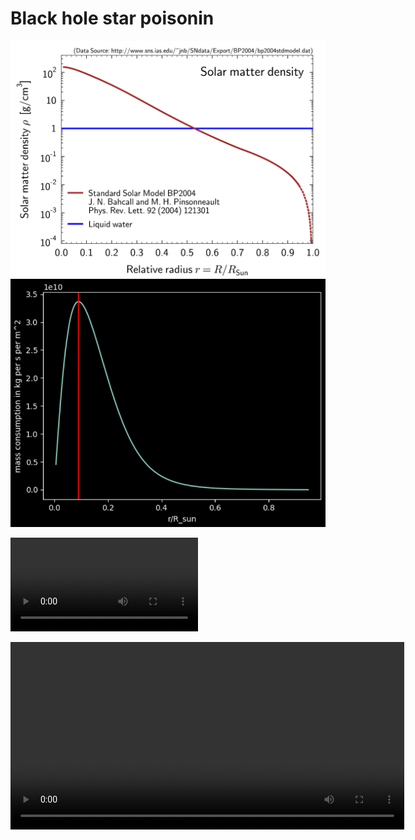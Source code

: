 # Black hole star poisonin

![star_density](plots/sun_density_plot.png)
![consumption](plots/consumption_given_orbit_radius.png)

![hungriest_orbit](animations/hungriest_orbit.mp4)


<video width="630" height="300" src="animations/hungriest_orbit.mp4"></video>